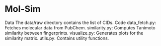 Mol-Sim
=========
Data
The data/raw directory contains the list of CIDs.
Code
data_fetch.py: Fetches molecular data from PubChem.
similarity.py: Computes Tanimoto similarity between fingerprints.
visualize.py: Generates plots for the similarity matrix.
utils.py: Contains utility functions.
